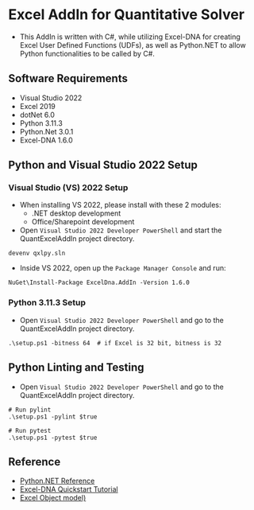 # Excel AddIn for Quantitative Solver
* This AddIn is written with C#, while utilizing Excel-DNA for creating Excel User Defined Functions (UDFs), as well as Python.NET to allow Python functionalities to be called by C#.

## Software Requirements
* Visual Studio 2022
* Excel 2019
* dotNet 6.0
* Python 3.11.3
* Python.Net 3.0.1
* Excel-DNA 1.6.0

## Python and Visual Studio 2022 Setup
### Visual Studio (VS) 2022 Setup
* When installing VS 2022, please install with these 2 modules:
    * .NET desktop development
    * Office/Sharepoint development
* Open `Visual Studio 2022 Developer PowerShell` and start the QuantExcelAddIn project directory.
```
devenv qxlpy.sln
```
* Inside VS 2022, open up the `Package Manager Console` and run:
```
NuGet\Install-Package ExcelDna.AddIn -Version 1.6.0
```
### Python 3.11.3 Setup
* Open `Visual Studio 2022 Developer PowerShell` and go to the QuantExcelAddIn project directory.
```
.\setup.ps1 -bitness 64  # if Excel is 32 bit, bitness is 32
```

## Python Linting and Testing
* Open `Visual Studio 2022 Developer PowerShell` and go to the QuantExcelAddIn project directory.
```
# Run pylint
.\setup.ps1 -pylint $true

# Run pytest
.\setup.ps1 -pytest $true
```

## Reference
* [Python.NET Reference](https://pythonnet.github.io/pythonnet/reference.html#)
* [Excel-DNA Quickstart Tutorial](https://colinlegg.wordpress.com/2016/09/07/my-first-c-net-udf-using-excel-dna-and-visual-studio/)
* [Excel Object model)](https://learn.microsoft.com/en-us/office/vba/api/overview/excel/object-model)
